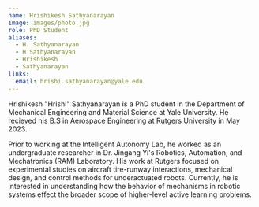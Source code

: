 ```yaml
---
name: Hrishikesh Sathyanarayan
image: images/photo.jpg
role: PhD Student
aliases:
  - H. Sathyanarayan
  - H Sathyanarayan
  - Hrishikesh
  - Sathyanarayan
links:
  email: hrishi.sathyanarayan@yale.edu
---
```


Hrishikesh "Hrishi" Sathyanarayan is a PhD student in the Department of Mechanical Engineering and Material Science at Yale University. He recieved his B.S in Aerospace Engineering at Rutgers University in May 2023.

Prior to working at the Intelligent Autonomy Lab, he worked as an undergraduate researcher in Dr. Jingang Yi's Robotics, Automation, and Mechatronics (RAM) Laboratory. His work at Rutgers focused on experimental studies on aircraft tire-runway interactions, mechanical design, and control methods for underactuated robots. Currently, he is interested in understanding how the behavior of mechanisms in robotic systems effect the broader scope of higher-level active learning problems.